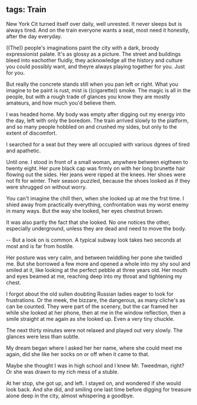 tags: Train
---------------------

New York Cit turned itself over daily, well unrested. It never sleeps but is always tired. And on the train everyone wants a seat, most need it honestly, after the day everyday.

((The)) people's imaginations paint the city with a dark, broody expressionist palate. It's as glossy as a picture. The street and buildings bleed into eachother fluidly, they acknowledge all the history and culture you could possibly want, and theyre always playing together for you. Just for you.

But really the concrete stands still when you pan left or right. What you imagine to be paint is rust, mist is ((cigarette)) smoke. The magic is all in the people, but with a rough trade of glances you know they are mostly amateurs, and how much you'd believe them.

I was headed home. My body was empty after digging out my energy into the day, left with only the boredom. The train arrived slowly to the platform, and so many people hobbled on and crushed my sides, but only to the extent of discomfort.

I searched for a seat but they were all occupied with various dgrees of tired and apathetic.

Until one. I stood in front of a small woman, anywhere between eigtheen to twenty eight. Her pure black cap was firmly on with her long brunette hair flowing out the sides. Her jeans were ripped at the knees. Her shoes were not fit for winter. Their season puzzled, because the shoes looked as if they were shrugged on without worry.

You can't imagine the chill then, when she looked up at me the frst time. I shied away from practically everything, confrontation was my worst enemy in many ways. But the way she looked, her eyes chestnut brown.

It was also partly the fact that she looked. No one notices the other, especially underground, unless they are dead and need to move the body.

-- But a look on is common. A typical subway look takes two seconds at most and is far from hostile.

Her posture was very calm, and between twiddling her pone she twidled me.
 But she borrowed a few more and opened a whole into my shy soul and smiled at it, like looking at the perfect pebble at three years old. Her mouth and eyes beamed at me, reaching deep into my throat and tightening my chest.

I forgot about the old sullen doubting Russian ladies eager to look for frustrations. Or the meek, the bizzare, the dangerous, as many cliche's as can be counted. They were part of the scenery, but the car framed her while she looked at her phone, then at me in the window reflection, then a smile straight at me again as she looked up. Even a very tiny chuckle.

The next thirty minutes were not relaxed and played out very slowly. The glances were less than subtle.

My dream began where I asked her her name, where she could meet me again, did she like her socks on or off when it came to that.

Maybe she thought I was in high school and I knew Mr. Tweedman, right? Or she was drawn to my rich mess of a stuble.











At her stop, she got up, and left. I stayed on, and wondered if she would look back. And she did, and smiling one last time before digging for treasure alone deep in the city, almost whispering a goodbye.